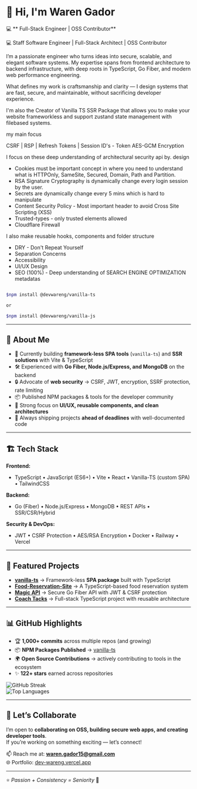 ﻿# 👋 Hi, I'm Waren Gador  

💻 ** Full-Stack Engineer | OSS Contributor**  

💻 Staff Software Engineer | Full-Stack Architect | OSS Contributor

I’m a passionate engineer who turns ideas into secure, scalable, and elegant software systems.
My expertise spans from frontend architecture to backend infrastructure, with deep roots in TypeScript, Go Fiber, and modern web performance engineering.

What defines my work is craftsmanship and clarity — I design systems that are fast, secure, and maintainable, without sacrificing developer experience.

I'm also the Creator of Vanilla TS SSR Package that allows you to make your website frameworkless and support zustand state management with filebased systems.

my main focus

CSRF | RSP | Refresh Tokens | Session ID's - Token AES-GCM Encryption

I focus on these deep understanding of architectural security api by. design 

- Cookies must be important concept in where you need to understand what is HTTPOnly, SameSite, Secured, Domain, Path and Partition.
- RSA Signature Cryptography is dynamically change every login session by the user.
- Secrets are dynamically change every 5 mins which is hard to manipulate
- Content Security Policy - Most important header to avoid Cross Site Scripting (XSS)
- Trusted-types - only trusted elements allowed
- Cloudflare Firewall

I also make reusable hooks, components and folder structure
- DRY - Don't Repeat Yourself
- Separation Concerns
- Accessibility
- UI/UX Design
- SEO (100%) - Deep understanding of SEARCH ENGINE OPTIMIZATION metadatas

```bash

$npm install @devwareng/vanilla-ts

or

$npm install @devwareng/vanilla-js

```

---

## 🚀 About Me  

- 🔭 Currently building **framework-less SPA tools** (`vanilla-ts`) and **SSR solutions** with Vite & TypeScript  
- 🛠️ Experienced with **Go Fiber, Node.js/Express, and MongoDB** on the backend  
- 🔒 Advocate of **web security** → CSRF, JWT, encryption, SSRF protection, rate limiting  
- 📦 Published NPM packages & tools for the developer community  
- 🧩 Strong focus on **UI/UX, reusable components, and clean architectures**  
- 🎯 Always shipping projects **ahead of deadlines** with well-documented code  

---

## 🏗️ Tech Stack  

**Frontend:**  

- TypeScript • JavaScript (ES6+) • Vite • React • Vanilla-TS (custom SPA) • TailwindCSS  

**Backend:**  

- Go (Fiber) • Node.js/Express • MongoDB • REST APIs • SSR/CSR/Hybrid  

**Security & DevOps:**  

- JWT • CSRF Protection • AES/RSA Encryption • Docker • Railway • Vercel  

---

## 📌 Featured Projects  

- [**vanilla-ts**](https://github.com/devwaren/vanilla-ts) → Framework-less **SPA package** built with TypeScript  
- [**Food-Reservation-Site**](https://github.com/devwaren/Food-Reservation-Site) → A TypeScript-based food reservation system  
- [**Magic API**](https://github.com/devwaren/magic-api) → Secure Go Fiber API with JWT & CSRF protection  
- [**Coach Tacks**](https://github.com/devwaren/coach_tacks) → Full-stack TypeScript project with reusable architecture  

---

## 📊 GitHub Highlights  

- 🏆 **1,000+ commits** across multiple repos (and growing)  
- 📦 **NPM Packages Published** → [vanilla-ts](https://www.npmjs.com/package/vanilla-ts)  
- 🌍 **Open Source Contributions** → actively contributing to tools in the ecosystem  
- ✨ **122+ stars** earned across repositories  

![GitHub Streak](https://streak-stats.demolab.com?user=devwaren&theme=dark&hide_border=true)  
![Top Languages](https://github-readme-stats.vercel.app/api/top-langs/?username=devwaren&layout=compact&theme=dark&hide_border=true)  

---

## 🤝 Let’s Collaborate  

I’m open to **collaborating on OSS, building secure web apps, and creating developer tools**.  
If you’re working on something exciting — let’s connect!  

📫 Reach me at: **<waren.gador15@gmail.com>**  
🌐 Portfolio: [dev-wareng.vercel.app](https://dev-wareng.vercel.app)  

---
⭐️ *Passion + Consistency = Seniority* 🚀






